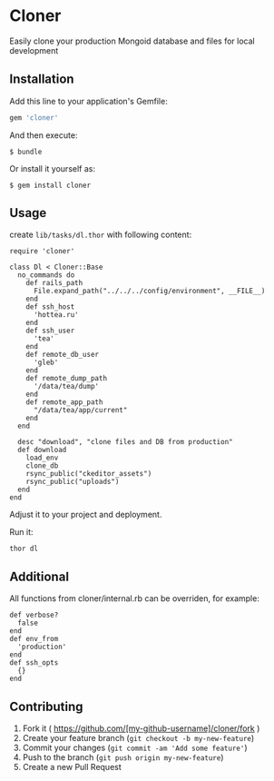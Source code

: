 # Cloner

Easily clone your production Mongoid database and files for local development

## Installation

Add this line to your application's Gemfile:

```ruby
gem 'cloner'
```

And then execute:

    $ bundle

Or install it yourself as:

    $ gem install cloner

## Usage

create ```lib/tasks/dl.thor``` with following content:

    require 'cloner'

    class Dl < Cloner::Base
      no_commands do
        def rails_path
          File.expand_path("../../../config/environment", __FILE__)
        end
        def ssh_host
          'hottea.ru'
        end
        def ssh_user
          'tea'
        end
        def remote_db_user
          'gleb'
        end
        def remote_dump_path
          '/data/tea/dump'
        end
        def remote_app_path
          "/data/tea/app/current"
        end
      end

      desc "download", "clone files and DB from production"
      def download
        load_env
        clone_db
        rsync_public("ckeditor_assets")
        rsync_public("uploads")
      end
    end

Adjust it to your project and deployment.

Run it:

    thor dl

## Additional

All functions from cloner/internal.rb can be overriden, for example:


    def verbose?
      false
    end
    def env_from
      'production'
    end
    def ssh_opts
      {}
    end

## Contributing

1. Fork it ( https://github.com/[my-github-username]/cloner/fork )
2. Create your feature branch (`git checkout -b my-new-feature`)
3. Commit your changes (`git commit -am 'Add some feature'`)
4. Push to the branch (`git push origin my-new-feature`)
5. Create a new Pull Request
